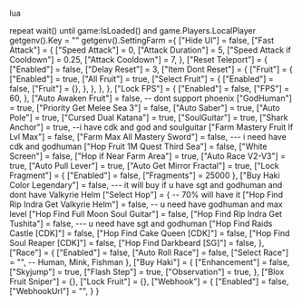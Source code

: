 lua

repeat wait() until game:IsLoaded() and game.Players.LocalPlayer
getgenv().Key = ""
getgenv().SettingFarm ={
    ["Hide UI"] = false,
    ["Fast Attack"] = {
        ["Speed Attack"] = 0,
        ["Attack Duration"] = 5,
        ["Speed Attack if Cooldown"] = 0.25,
        ["Attack Cooldown"] = 7,
    },
    ["Reset Teleport"] = {
        ["Enabled"] = false,
        ["Delay Reset"] = 3,
        ["Item Dont Reset"] = {
            ["Fruit"] = {
                ["Enabled"] = true,
                ["All Fruit"] = true, 
                ["Select Fruit"] = {
                    ["Enabled"] = false,
                    ["Fruit"] = {},
                },
            },
        },
    },
    ["Lock FPS"] = {
        ["Enabled"] = false,
        ["FPS"] = 60,
    },
    ["Auto Awaken Fruit"] = false, -- dont support  phoenix
    ["GodHuman"] = true,
    ["Priority Get Melee Sea 3"] = false,
    ["Auto Saber"] = true,
    ["Auto Pole"] = true,
    ["Cursed Dual Katana"] = true,
    ["SoulGuitar"] = true,
    ["Shark Anchor"] = true, --i have cdk and god and soulguitar
    ["Farm Mastery Fruit If Lvl Max"] = false,
    ["Farm Max All Mastery Sword"] = false, --- i need have cdk and godhuman
    ["Hop Fruit 1M Quest Third Sea"] = false,
    ["White Screen"] = false,
    ["Hop if Near Farm Area"] = true,
    ["Auto Race V2-V3"] = true,
    ["Auto Pull Lever"] = true,
    ["Auto Get Mirror Fractal"] = true,
    ["Lock Fragment"] = {
        ["Enabled"] = false,
        ["Fragments"] = 25000
    },
    ["Buy Haki Color Legendary"] = false, --- it will buy if u have sgt and godhuman and dont have Valkyrie Helm
    ["Select Hop"] = { -- 70% will have it
        ["Hop Find Rip Indra Get Valkyrie Helm"] = false, -- u need have godhuman and max level
        ["Hop Find Full Moon Soul Guitar"] = false,
        ["Hop Find Rip Indra Get Tushita"] = false, --- u need have sgt and godhuman
        ["Hop Find Raids Castle [CDK]"] = false,
        ["Hop Find Cake Queen [CDK]"] = false,
        ["Hop Find Soul Reaper [CDK]"] = false,
        ["Hop Find Darkbeard [SG]"] = false,
    },
    ["Race"] = {
        ["Enabled"] = false,
        ["Auto Roll Race"] = false,
        ["Select Race"] =  "", -- Human, Mink, Fishman
    },
    ["Buy Haki"] = {
        ["Enhancement"] = false,
        ["Skyjump"] = true,
        ["Flash Step"] = true,
        ["Observation"] = true,
    },
    ["Blox Fruit Sniper"] = {},
    ["Lock Fruit"] = {},
    ["Webhook"] = {
        ["Enabled"] = false,
        ["WebhookUrl"] = "",
    }
}


